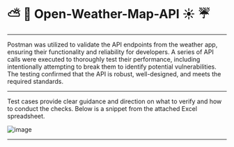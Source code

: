 # ⛅ 🌈 Open-Weather-Map-API ☀️ ☔

<hr>


Postman was utilized to validate the API endpoints from the weather app, ensuring their functionality and reliability for developers. A series of API calls were executed to thoroughly test their performance, including intentionally attempting to break them to identify potential vulnerabilities. The testing confirmed that the API is robust, well-designed, and meets the required standards.

<hr>

Test cases provide clear guidance and direction on what to verify and how to conduct the checks. Below is a snippet from the attached Excel spreadsheet.

![image](https://github.com/user-attachments/assets/a35de218-c312-46b6-9b30-51534ad2307f)


<hr>


